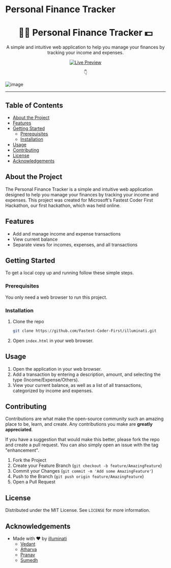 # Personal Finance Tracker

<div align="center">
  <h1>🧑‍🦰 Personal Finance Tracker 💵</h1>
  <p>A simple and intuitive web application to help you manage your finances by tracking your income and expenses.</p>
  <a href="https://vedantkcse.github.io/Personal-Finance-Tracker/">
    <img src="https://img.shields.io/badge/Live%20Preview-Click%20Here-brightgreen?style=for-the-badge" alt="Live Preview">
  </a>
  <p> 👇 </p>
</div>

![image](https://github.com/user-attachments/assets/cc839c22-b27e-4b96-a198-083f24fe6696)


---

## Table of Contents

- [About the Project](#about-the-project)
- [Features](#features)
- [Getting Started](#getting-started)
  - [Prerequisites](#prerequisites)
  - [Installation](#installation)
- [Usage](#usage)
- [Contributing](#contributing)
- [License](#license)
- [Acknowledgements](#acknowledgements)

## About the Project

The Personal Finance Tracker is a simple and intuitive web application designed to help you manage your finances by tracking your income and expenses. This project was created for Microsoft's Fastest Coder First Hackathon, our first hackathon, which was held online.

## Features

- Add and manage income and expense transactions
- View current balance
- Separate views for incomes, expenses, and all transactions

## Getting Started

To get a local copy up and running follow these simple steps.

### Prerequisites

You only need a web browser to run this project.

### Installation

1. Clone the repo
   ```sh
   git clone https://github.com/Fastest-Coder-First/illuminati.git
   ```
2. Open `index.html` in your web browser.

## Usage

1. Open the application in your web browser.
2. Add a transaction by entering a description, amount, and selecting the type (Income/Expense/Others).
3. View your current balance, as well as a list of all transactions, categorized by income and expenses.

## Contributing

Contributions are what make the open-source community such an amazing place to be, learn, and create. Any contributions you make are **greatly appreciated**.

If you have a suggestion that would make this better, please fork the repo and create a pull request. You can also simply open an issue with the tag "enhancement".

1. Fork the Project
2. Create your Feature Branch (`git checkout -b feature/AmazingFeature`)
3. Commit your Changes (`git commit -m 'Add some AmazingFeature'`)
4. Push to the Branch (`git push origin feature/AmazingFeature`)
5. Open a Pull Request

## License

Distributed under the MIT License. See `LICENSE` for more information.

## Acknowledgements

- Made with ❤️ by [illuminati](https://github.com/Fastest-Coder-First/illuminati)
  - [Vedant](https://github.com/VedantKCSE)
  - [Atharva](https://github.com/atharvai812)
  - [Pranav](https://github.com/Kalaskarpranav21)
  - [Sumedh](https://github.com/Joshisumedh)
